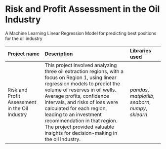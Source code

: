 # Risk and Profit Assessment in the Oil Industry

A Machine Learning Linear Regression Model for predicting best positions for the oil industry



| Project name | Description | Libraries used | 
| :---------------------- | :---------------------- | :---------------------- |
| Risk and Profit Assessment in the Oil Industry | This project involved analyzing three oil extraction regions, with a focus on Region 1, using linear regression models to predict the volume of reserves in oil wells. Average profits, confidence intervals, and risks of loss were calculated for each region, leading to an investment recommendation in that region. The project provided valuable insights for decision-making in the oil industry. | *pandas*, *matplotlib*, *seaborn*, *numpy*, *sklearn* |
